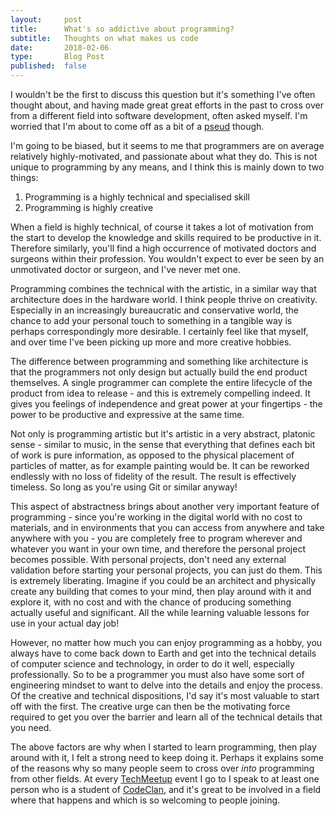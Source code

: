 ```yaml
---
layout:     post
title:      What's so addictive about programming?
subtitle:   Thoughts on what makes us code
date:       2018-02-06
type:       Blog Post
published:  false
---
```


I wouldn't be the first to discuss this question but it's something I've often thought about, and having made great
great efforts in the past to cross over from a different field into software development, often asked myself. I'm worried
that I'm about to come off as a bit of a [pseud](https://en.wikipedia.org/wiki/List_of_regular_mini-sections_in_Private_Eye#Pseuds_Corner) though.

I'm going to be biased, but it seems to me that programmers are on average relatively highly-motivated, and
passionate about what they do. This is not unique to programming by any means, and I think this is mainly down to two things:

1. Programming is a highly technical and specialised skill
2. Programming is highly creative

When a field is highly technical, of course it takes a lot of motivation from the start to develop the knowledge and skills required to be
productive in it. Therefore similarly, you'll find a high occurrence of motivated doctors and surgeons within their profession.
You wouldn't expect to ever be seen by an unmotivated doctor or surgeon, and I've never met one.

Programming combines the technical with the artistic, in a similar way that architecture does in the hardware world. I think
people thrive on creativity. Especially in an increasingly bureaucratic and conservative world, the chance to add
your personal touch to something in a tangible way is perhaps correspondingly more desirable. I certainly feel like
that myself, and over time I've been picking up more and more creative hobbies.

The difference between programming and something like architecture is that the programmers not only design but actually build the end product themselves.
A single programmer can complete the entire lifecycle of the product from idea to release - and this is extremely
compelling indeed. It gives you feelings of independence and great power at your fingertips - the power to be productive and
expressive at the same time.

Not only is programming artistic but it's artistic in a very abstract, platonic sense - similar to music, in the
sense that everything that defines each bit of work is pure information, as opposed to the physical placement of particles
of matter, as for example painting would be. It can be reworked endlessly with no loss of fidelity of the result. The
result is effectively timeless. So long as you're using Git or similar anyway!

This aspect of abstractness brings about another very important feature of programming - since you're working in the digital world with no
cost to materials, and in environments that you can access from anywhere and take anywhere with you - you are completely
free to program wherever and whatever you want in your own time, and therefore the personal project becomes possible.
With personal projects, don't need any external validation before starting your personal projects, you can just do them.
This is extremely liberating. Imagine if you could be an architect and physically create any building that comes to your
mind, then play around with it and explore it, with no cost and with the chance of producing something actually useful
and significant. All the while learning valuable lessons for use in your actual day job!

However, no matter how much you can enjoy programming as a hobby, you always have to come back down to Earth and get into
the technical details of computer science and technology, in order to do it well, especially professionally. So to be a
programmer you must also have some sort of engineering mindset to want to delve into the details and enjoy the process.
Of the creative and technical dispositions, I'd say it's most valuable to start off with the first. The creative urge
can then be the motivating force required to get you over the barrier and learn all of the technical details that you
need.

The above factors are why when I started to learn programming, then play around with it, I felt a strong need to keep
doing it. Perhaps it explains some of the reasons why so many people seem to cross over *into* programming from other
fields. At every [TechMeetup](techmeetup.co.uk) event I go to I speak to at least one person
who is a student of [CodeClan](https://codeclan.com), and it's great to be involved in a field where that happens
 and which is so welcoming to people joining.